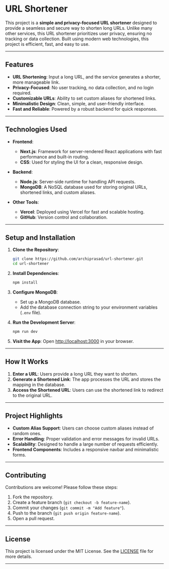 # URL Shortener

This project is a **simple and privacy-focused URL shortener** designed to provide a seamless and secure way to shorten long URLs. Unlike many other services, this URL shortener prioritizes user privacy, ensuring no tracking or data collection. Built using modern web technologies, this project is efficient, fast, and easy to use.

---

## Features

- **URL Shortening**: Input a long URL, and the service generates a shorter, more manageable link.
- **Privacy-Focused**: No user tracking, no data collection, and no login required.
- **Customizable URLs**: Ability to set custom aliases for shortened links.
- **Minimalistic Design**: Clean, simple, and user-friendly interface.
- **Fast and Reliable**: Powered by a robust backend for quick responses.

---

## Technologies Used

- **Frontend**: 
  - **Next.js**: Framework for server-rendered React applications with fast performance and built-in routing.
  - **CSS**: Used for styling the UI for a clean, responsive design.
  
- **Backend**: 
  - **Node.js**: Server-side runtime for handling API requests.
  - **MongoDB**: A NoSQL database used for storing original URLs, shortened links, and custom aliases.

- **Other Tools**:
  - **Vercel**: Deployed using Vercel for fast and scalable hosting.
  - **GitHub**: Version control and collaboration.

---

## Setup and Installation

1. **Clone the Repository**:
   ```bash
   git clone https://github.com/archiprasad/url-shortener.git
   cd url-shortener
   ```

2. **Install Dependencies**:
   ```bash
   npm install
   ```

3. **Configure MongoDB**:
   - Set up a MongoDB database.
   - Add the database connection string to your environment variables (`.env` file).

4. **Run the Development Server**:
   ```bash
   npm run dev
   ```

5. **Visit the App**:
   Open [http://localhost:3000](http://localhost:3000) in your browser.

---

## How It Works

1. **Enter a URL**: Users provide a long URL they want to shorten.
2. **Generate a Shortened Link**: The app processes the URL and stores the mapping in the database.
3. **Access the Shortened URL**: Users can use the shortened link to redirect to the original URL.

---

## Project Highlights

- **Custom Alias Support**: Users can choose custom aliases instead of random ones.
- **Error Handling**: Proper validation and error messages for invalid URLs.
- **Scalability**: Designed to handle a large number of requests efficiently.
- **Frontend Components**: Includes a responsive navbar and minimalistic forms.

---

## Contributing

Contributions are welcome! Please follow these steps:

1. Fork the repository.
2. Create a feature branch (`git checkout -b feature-name`).
3. Commit your changes (`git commit -m "Add feature"`).
4. Push to the branch (`git push origin feature-name`).
5. Open a pull request.

---

## License

This project is licensed under the MIT License. See the [LICENSE](LICENSE) file for more details.

---
